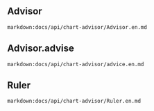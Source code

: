 ## Advisor
`markdown:docs/api/chart-advisor/Advisor.en.md`

## Advisor.advise
`markdown:docs/api/chart-advisor/advice.en.md`

## Ruler
`markdown:docs/api/chart-advisor/Ruler.en.md`
